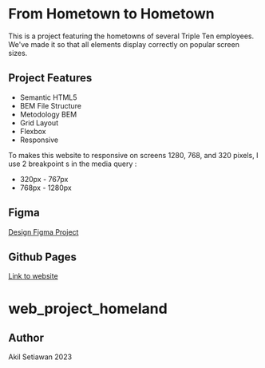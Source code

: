 # From Hometown to Hometown
This is a project featuring the hometowns of several Triple Ten employees. We've made it so that all elements display correctly on popular screen sizes.


## Project Features 
* Semantic HTML5
* BEM File Structure
* Metodology BEM
* Grid Layout
* Flexbox
* Responsive

To makes this website to responsive on screens 1280, 768, and 320 pixels, I use 2 breakpoint s in the media query :

* 320px - 767px
* 768px - 1280px

## Figma
[Design Figma Project](https://www.figma.com/file/1zCYcflj6BJx5VqOvXU9nb/Sprint-3-From-Homeland-to-Homeland-desktop-mobile?node-id=0%3A1)

## Github Pages

[Link to website](https://akilsetiawan.github.io/web_project_homeland/)
# web_project_homeland

## Author
Akil Setiawan 2023